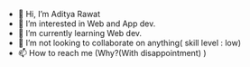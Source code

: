- 👋 Hi, I’m Aditya Rawat
- 👀 I’m interested in Web and App dev.
- 🌱 I’m currently learning Web dev.
- 💞️ I’m not looking to collaborate on anything( skill level : low)
- 📫 How to reach me (Why?(With disappointment) )

<!---
Aditya-Rawat01/Aditya-Rawat01 is a ✨ special ✨ repository because its `README.md` (this file) appears on your GitHub profile.
You can click the Preview link to take a look at your changes.
--->
